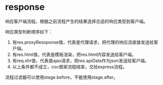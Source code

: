 # response

响应客户端流程。根据之前流程产生的结果选择合适的响应类型到客户端。

响应类型判断顺序如下：
1. 有res.proxyResoponse值，代表是代理请求，把代理的响应流直接发送给客户端。
2. 有res.html值，代表是模板渲染，把res.html内容发送给客户端。
3. 有req.xhr值，代表是ajax请求，把res.apiData作为json发送给客户端。
4. 以上条件都不成立，coc框架流程结束，交给express流程。

流程过滤器可以使用stage.before，不能使用stage.after。